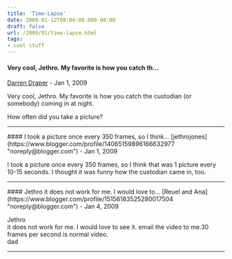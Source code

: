 ```yaml
---
title: 'Time-Lapse'
date: 2009-01-12T08:04:00.000-08:00
draft: false
url: /2009/01/time-lapse.html
tags: 
- cool stuff
---
```


#### Very cool, Jethro. My favorite is how you catch th...
[Darren Draper](https://www.blogger.com/profile/17578208859042859340 "noreply@blogger.com") - <time datetime="2009-01-12T08:38:00.000-08:00">Jan 1, 2009</time>

Very cool, Jethro. My favorite is how you catch the custodian (or somebody) coming in at night.  
  
How often did you take a picture?
<hr />
#### I took a picture once every 350 frames, so I think...
[jethrojones](https://www.blogger.com/profile/14065159896166632977 "noreply@blogger.com") - <time datetime="2009-01-12T08:43:00.000-08:00">Jan 1, 2009</time>

I took a picture once every 350 frames, so I think that was 1 picture every 10-15 seconds. I thought it was funny how the custodian came in, too.
<hr />
#### Jethro  
it does not work for me. I would love to...
[Reuel and Ana](https://www.blogger.com/profile/15156183525280017504 "noreply@blogger.com") - <time datetime="2009-01-15T03:33:00.000-08:00">Jan 4, 2009</time>

Jethro  
it does not work for me. I would love to see it. email the video to me.30 frames per second is normal video.  
dad
<hr />
